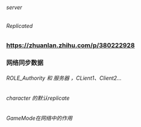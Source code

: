 ###### server

###### Replicated

### https://zhuanlan.zhihu.com/p/380222928

### 网络同步数据

###### ROLE_Authority 和 服务器 ，CLient1、Client2...


###### character 的默认replicate


###### GameMode在网络中的作用